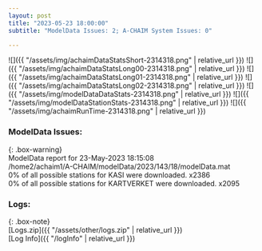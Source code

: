 ```yaml
---
layout: post
title: "2023-05-23 18:00:00"
subtitle: "ModelData Issues: 2; A-CHAIM System Issues: 0"

---
```


![]({{ "/assets/img/achaimDataStatsShort-2314318.png" | relative_url }})
![]({{ "/assets/img/achaimDataStatsLong00-2314318.png" | relative_url }})
![]({{ "/assets/img/achaimDataStatsLong01-2314318.png" | relative_url }})
![]({{ "/assets/img/achaimDataStatsLong02-2314318.png" | relative_url }})
![]({{ "/assets/img/modelDataDataStats-2314318.png" | relative_url }})
![]({{ "/assets/img/modelDataStationStats-2314318.png" | relative_url }})
![]({{ "/assets/img/achaimRunTime-2314318.png" | relative_url }})


### ModelData Issues:  
  
{: .box-warning}  
 ModelData report for 23-May-2023 18:15:08   
 /home2/achaim1/A-CHAIM/modelData/2023/143/18/modelData.mat   
 0% of all possible stations for KASI were downloaded. x2386   
 0% of all possible stations for KARTVERKET were downloaded. x2095   
  


### Logs:  
  
{: .box-note}  
[Logs.zip]({{ "/assets/other/logs.zip" | relative_url }})  
[Log Info]({{ "/logInfo" | relative_url }})  
